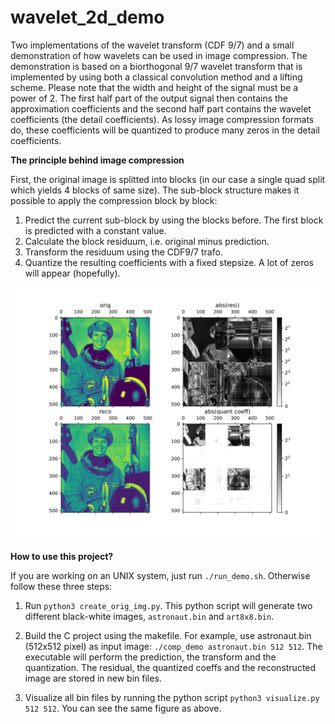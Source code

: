 # wavelet_2d_demo
Two implementations of the wavelet transform (CDF 9/7) and a small demonstration of how wavelets can be used in image compression.
The demonstration is based on a biorthogonal 9/7 wavelet transform that is implemented by using both a classical convolution method and a lifting scheme. Please note that the width and height of the signal must be a power of 2. The first half part of the output signal then contains the approximation coefficients and the second half part contains the wavelet coefficients (the detail coefficients). As lossy image compression formats do, these coefficients will be quantized to produce many zeros in the detail coefficients.

**The principle behind image compression**

First, the original image is splitted into blocks (in our case a single quad split which yields 4 blocks of same size). The sub-block structure makes it possible to apply the compression block by block:
1. Predict the current sub-block by using the blocks before. The first block is predicted with a constant value.
2. Calculate the block residuum, i.e. original minus prediction.
3. Transform the residuum using the CDF9/7 trafo.
4. Quantize the resulting coefficients with a fixed stepsize. A lot of zeros will appear (hopefully).

![Compression demo](https://github.com/PaulKeydel/wavelet_2d_demo/blob/main/Figure_1.svg)

**How to use this project?**

If you are working on an UNIX system, just run `./run_demo.sh`. Otherwise follow these three steps:

1. Run `python3 create_orig_img.py`. This python script will generate two different black-white images, `astronaut.bin` and `art8x8.bin`.

2. Build the C project using the makefile. For example, use astronaut.bin (512x512 pixel) as input image: `./comp_demo astronaut.bin 512 512`. The executable will perform the prediction, the transform and the quantization. The residual, the quantized coeffs and the reconstructed image are stored in new bin files.

3. Visualize all bin files by running the python script `python3 visualize.py 512 512`. You can see the same figure as above.